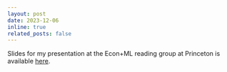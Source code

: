 ```yaml
---
layout: post
date: 2023-12-06
inline: true
related_posts: false
---
```


Slides for my presentation at the Econ+ML reading group at Princeton is available [here](/files/ReadingGroup_PrincetonML.pdf).




